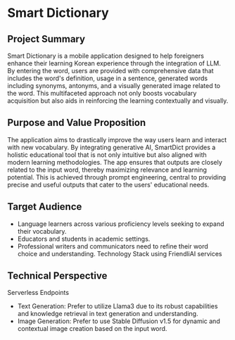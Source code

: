 # Smart Dictionary

## Project Summary
Smart Dictionary is a mobile application designed to help foreigners enhance their learning Korean experience through the integration of LLM. By entering the word, users are provided with comprehensive data that includes the word's definition, usage in a sentence, generated words including synonyms, antonyms, and a visually generated image related to the word. This multifaceted approach not only boosts vocabulary acquisition but also aids in reinforcing the learning contextually and visually.

## Purpose and Value Proposition
The application aims to drastically improve the way users learn and interact with new vocabulary. By integrating generative AI, SmartDict provides a holistic educational tool that is not only intuitive but also aligned with modern learning methodologies. The app ensures that outputs are closely related to the input word, thereby maximizing relevance and learning potential. This is achieved through prompt engineering, central to providing precise and useful outputs that
cater to the users' educational needs.

## Target Audience
- Language learners across various proficiency levels seeking to expand
their vocabulary.
- Educators and students in academic settings.
- Professional writers and communicators need to refine their word choice
and understanding.
Technology Stack using FriendliAI services

## Technical Perspective
Serverless Endpoints
-   Text Generation: Prefer to utilize Llama3 due to its robust capabilities
and knowledge retrieval in text generation and understanding.
-    Image Generation: Prefer to use Stable Diffusion v1.5 for dynamic
and contextual image creation based on the input word.
